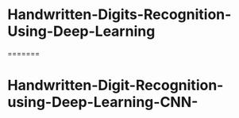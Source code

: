 
# Handwritten-Digits-Recognition-Using-Deep-Learning
=======
# Handwritten-Digit-Recognition-using-Deep-Learning-CNN-


